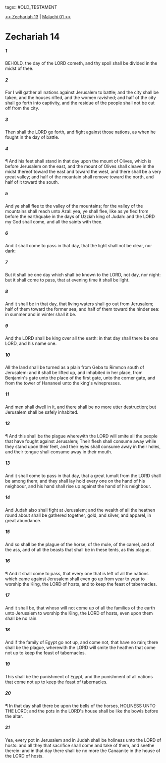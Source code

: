 tags:: #OLD_TESTAMENT

[<< Zechariah 13](OLD_TESTAMENT/38_Zechariah/Zechariah_13.md) | [Malachi 01 >>](OLD_TESTAMENT/39_Malachi/Malachi_01.md)

# Zechariah 14

##### 1

BEHOLD, the day of the LORD cometh, and thy spoil shall be divided in the midst of thee.

##### 2

For I will gather all nations against Jerusalem to battle; and the city shall be taken, and the houses rifled, and the women ravished; and half of the city shall go forth into captivity, and the residue of the people shall not be cut off from the city.

##### 3

Then shall the LORD go forth, and fight against those nations, as when he fought in the day of battle.

##### 4

¶ And his feet shall stand in that day upon the mount of Olives, which is before Jerusalem on the east, and the mount of Olives shall cleave in the midst thereof toward the east and toward the west, and there shall be a very great valley; and half of the mountain shall remove toward the north, and half of it toward the south.

##### 5

And ye shall flee to the valley of the mountains; for the valley of the mountains shall reach unto Azal: yea, ye shall flee, like as ye fled from before the earthquake in the days of Uzziah king of Judah: and the LORD my God shall come, and all the saints with thee.

##### 6

And it shall come to pass in that day, that the light shall not be clear, nor dark:

##### 7

But it shall be one day which shall be known to the LORD, not day, nor night: but it shall come to pass, that at evening time it shall be light.

##### 8

And it shall be in that day, that living waters shall go out from Jerusalem; half of them toward the former sea, and half of them toward the hinder sea: in summer and in winter shall it be.

##### 9

And the LORD shall be king over all the earth: in that day shall there be one LORD, and his name one.

##### 10

All the land shall be turned as a plain from Geba to Rimmon south of Jerusalem: and it shall be lifted up, and inhabited in her place, from Benjamin's gate unto the place of the first gate, unto the corner gate, and from the tower of Hananeel unto the king's winepresses.

##### 11

And men shall dwell in it, and there shall be no more utter destruction; but Jerusalem shall be safely inhabited.

##### 12

¶ And this shall be the plague wherewith the LORD will smite all the people that have fought against Jerusalem; Their flesh shall consume away while they stand upon their feet, and their eyes shall consume away in their holes, and their tongue shall consume away in their mouth.

##### 13

And it shall come to pass in that day, that a great tumult from the LORD shall be among them; and they shall lay hold every one on the hand of his neighbour, and his hand shall rise up against the hand of his neighbour.

##### 14

And Judah also shall fight at Jerusalem; and the wealth of all the heathen round about shall be gathered together, gold, and silver, and apparel, in great abundance.

##### 15

And so shall be the plague of the horse, of the mule, of the camel, and of the ass, and of all the beasts that shall be in these tents, as this plague.

##### 16

¶ And it shall come to pass, that every one that is left of all the nations which came against Jerusalem shall even go up from year to year to worship the King, the LORD of hosts, and to keep the feast of tabernacles.

##### 17

And it shall be, that whoso will not come up of all the families of the earth unto Jerusalem to worship the King, the LORD of hosts, even upon them shall be no rain.

##### 18

And if the family of Egypt go not up, and come not, that have no rain; there shall be the plague, wherewith the LORD will smite the heathen that come not up to keep the feast of tabernacles.

##### 19

This shall be the punishment of Egypt, and the punishment of all nations that come not up to keep the feast of tabernacles.

##### 20

¶ In that day shall there be upon the bells of the horses, HOLINESS UNTO THE LORD; and the pots in the LORD's house shall be like the bowls before the altar.

##### 21

Yea, every pot in Jerusalem and in Judah shall be holiness unto the LORD of hosts: and all they that sacrifice shall come and take of them, and seethe therein: and in that day there shall be no more the Canaanite in the house of the LORD of hosts.
